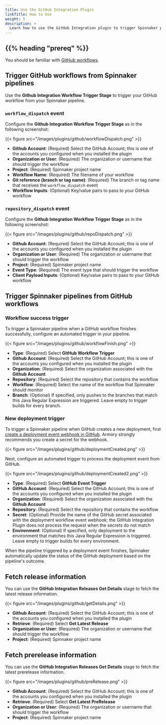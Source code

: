 ```yaml
---
title: Use the GitHub Integration Plugin
linkTitle: How to Use
weight: 5
description: >
  Learn how to use the GitHub Integration plugin to trigger Spinnaker pipelines from GitHub and also to trigger GitHub workflows from Spinnaker pipelines.
---
```


## {{% heading "prereq" %}}

You should be familiar with [GitHub workflows](https://docs.github.com/en/actions/using-workflows/about-workflows).

## Trigger GitHub workflows from Spinnaker pipelines

Use the **Github Integration Workflow Trigger Stage** to trigger your GitHub workflow from your Spinnaker pipeline.

### `workflow_dispatch` event

Configure the **Github Integration Workflow Trigger Stage** as in the following screenshot: 

{{< figure src="/images/plugins/github/workflowDispatch.png" >}}

* **Github Account**: (Required) Select the GitHub Account; this is one of the accounts you configured when you installed the plugin
* **Organization or User**: (Required) The organization or username that should trigger the workflow
* **Project**: (Required) Spinnaker project name
* **Workflow Name**: (Required) The filename of your workflow
* **Git reference (branch or tag name)**: (Required) The branch or tag name that receives the `workflow_dispatch` event
* **Workflow Inputs**: (Optional) Key/value pairs to pass to your GitHub workflow

### `repository_dispatch` event

Configure the **Github Integration Workflow Trigger Stage** as in the following screenshot: 

{{< figure src="/images/plugins/github/repoDispatch.png" >}}

* **Github Account**: (Required) Select the GitHub Account; this is one of the accounts you configured when you installed the plugin
* **Organization or User**: (Required) The organization or username that should trigger the workflow
* **Project**: (Required) Spinnaker project name
* **Event Type**: (Required) The event type that should trigger the workflow
* **Client Payload Inputs**: (Optional) Key/value pairs to pass to your GitHub workflow

## Trigger Spinnaker pipelines from GitHub workflows

### Workflow success trigger

To trigger a Spinnaker pipeline when a GitHub workflow finishes successfully, configure an automated trigger in your pipeline.

{{< figure src="/images/plugins/github/workflowFinish.png" >}}

* **Type**: (Required) Select **GitHub Workflow Trigger**
* **Github Account**: (Required) Select the GitHub Account; this is one of the accounts you configured when you installed the plugin
* **Organization**: (Required) Select the organization associated with the **Github Account**
* **Repository**: (Required) Select the repository that contains the workflow
* **Workflow**: (Required) Select the name of the workflow that Spinnaker should monitor
* **Branch**: (Optional) If specified, only pushes to the branches that match this Java Regular Expression are triggered. Leave empty to trigger builds for every branch.

###  New deployment trigger

To trigger a Spinnaker pipeline when GitHub creates a new deployment, first [create a deployment event webhook in GitHub](https://docs.github.com/en/webhooks/using-webhooks/creating-webhooks). Armory strongly recommends you create a secret for the webhook.

{{< figure src="/images/plugins/github/deploymentCreated.png" >}}

Next, configure an automated trigger to process the deployment event from GitHub.

{{< figure src="/images/plugins/github/deploymentCreated2.png" >}}

* **Type**: (Required) Select **GitHub Event Trigger**
* **GitHub Account**: (Required) Select the GitHub Account; this is one of the accounts you configured when you installed the plugin
* **Organization**: (Required) Select the organization associated with the **Github Account**
* **Repository**: (Required) Select the repository that contains the workflow
* **Secret**: (Optional) Provide the name of the GitHub secret associated with the deployment workflow event webhook; the GitHub Integration Plugin does not process the request when the secrets do not match
* **Environment**: (Optional) If specified, only deployment to the environment that matches this Java Regular Expression is triggered. Leave empty to trigger builds for every environment.

When the pipeline triggered by a deployment event finishes, Spinnaker automatically update the status of the GitHub deployment based on the pipeline's outcome. 

## Fetch release information

You can use the **GitHub Integration Releases Get Details** stage to fetch the latest release information.

{{< figure src="/images/plugins/github/getDetails.png" >}}

* **Github Account**: (Required) Select the GitHub Account; this is one of the accounts you configured when you installed the plugin
* **Retrieve**: (Required) Select **Get Latest Release**
* **Organization or User**: (Required) The organization or username that should trigger the workflow
* **Project**: (Required) Spinnaker project name

## Fetch prerelease information

You can use the **GitHub Integration Releases Get Details** stage to fetch the latest prerelease information.

{{< figure src="/images/plugins/github/preRelease.png" >}}


* **Github Account**: (Required) Select the GitHub Account; this is one of the accounts you configured when you installed the plugin
* **Retrieve**: (Required) Select **Get Latest PreRelease**
* **Organization or User**: (Required) The organization or username that should trigger the workflow
* **Project**: (Required) Spinnaker project name
